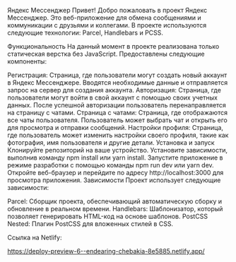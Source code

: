 Яндекс Мессенджер
Привет! Добро пожаловать в проект Яндекс Мессенджер. Это веб-приложение для обмена сообщениями и коммуникации с друзьями и коллегами. В проекте используются следующие технологии: Parcel, Handlebars и PCSS.

Функциональность
На данный момент в проекте реализована только  статическая верстка  без JavaScript. Предоставлены следующие компоненты:

Регистрация: Страница, где пользователи могут создать новый аккаунт в Яндекс Мессенджере. Вводятся необходимые данные и отправляется запрос на сервер для создания аккаунта.
Авторизация: Страница, где пользователи могут войти в свой аккаунт с помощью своих учетных  данных. После успешной авторизации пользователь перенаправляется на страницу с чатами.
Страница с чатами: Страница, где отображаются  все чаты пользователя. Пользователь может  выбрать чат и открыть его для просмотра и отправки сообщений.
Настройки профиля: Страница,  где пользователь может изменить настройки  своего профиля, такие как фотография, имя пользователя и другие детали.
Установка и запуск
Клонируйте репозиторий  на ваше устройство.
Установите зависимости, выполнив команду npm install или yarn install.
Запустите приложение в режиме разработки с помощью команды npm run dev или yarn dev.
Откройте веб-браузер и перейдите по адресу http://localhost:3000 для просмотра приложения.
Зависимости
Проект использует следующие зависимости:

Parcel: Сборщик проекта, обеспечивающий автоматическую сборку и обновление в реальном времени.
Handlebars: Шаблонизатор, который позволяет генерировать HTML-код на основе шаблонов.
PostCSS Nested: Плагин PostCSS для вложенных стилей в CSS.

Ссылка на Netlify:

https://deploy-preview-6--endearing-chebakia-8e5885.netlify.app/
